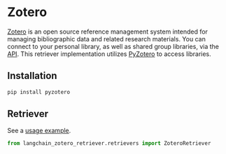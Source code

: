 # Zotero

[Zotero](https://www.zotero.org/) is an open source reference management system intended for managing bibliographic data and related research materials. You can connect to your personal library, as well as shared group libraries, via the [API](https://www.zotero.org/support/dev/web_api/v3/start). This retriever implementation utilizes [PyZotero](https://github.com/urschrei/pyzotero) to access libraries. 


## Installation

```bash
pip install pyzotero
```

## Retriever

See a [usage example](/oss/integrations/retrievers/zotero).

```python
from langchain_zotero_retriever.retrievers import ZoteroRetriever
```
